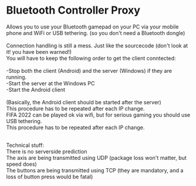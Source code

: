 # Bluetooth Controller Proxy
Allows you to use your Bluetooth gamepad on your PC via your mobile phone and WiFi or USB tethering. (so you don't need a Bluetooth dongle)<br>
<br>
Connection handling is still a mess. Just like the sourcecode (don't look at it! you have been warned!) <br>
You will have to keep the following order to get the client conntected:<br>
<br>
-Stop both the client (Android) and the server (Windows) if they are running.<br>
-Start the server at the Windows PC<br>
-Start the Android client<br>
<br>
(Basically, the Android client should be started after the server)<br>
This procedure has to be repeated after each IP change.<br>
FIFA 2022 can be played ok via wifi, but for serious gaming you should use USB tethering.<br>
This procedure has to be repeated after each IP change.<br>

<br>
Technical stuff:<br>
There is no serverside prediction<br>
The axis are being transmitted using UDP (package loss won't matter, but speed does)<br>
The buttons are being transmitted using TCP (they are mandatory, and a loss of button press would be fatal)
